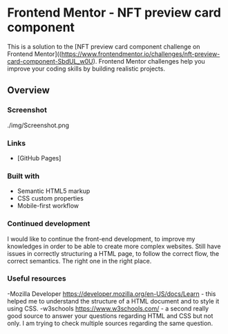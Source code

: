 # Frontend Mentor - NFT preview card component

This is a solution to the [NFT preview card component challenge on Frontend Mentor]((https://www.frontendmentor.io/challenges/nft-preview-card-component-SbdUL_w0U). Frontend Mentor challenges help you improve your coding skills by building realistic projects. 

## Overview

### Screenshot
./img/Screenshot.png

### Links

- [GitHub Pages] 


### Built with

- Semantic HTML5 markup
- CSS custom properties
- Mobile-first workflow

### Continued development

I would like to continue the front-end development, to improve my knowledges in order to be able to create more complex websites. 
Still have issues in correctly structuring a HTML page, to follow the correct flow, the correct semantics. The right one in the right place. 


### Useful resources

-Mozilla Developer https://developer.mozilla.org/en-US/docs/Learn - this helped me to understand the structure of a HTML document and to style it using CSS. 
-w3schools https://www.w3schools.com/ - a second really good source to answer your questions regarding HTML and CSS but not only. I am trying to check multiple sources regarding the same question. 



